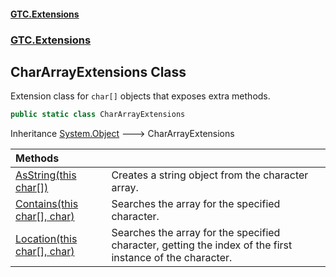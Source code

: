 #### [GTC.Extensions](GTCExtensions.md 'GTC Extensions')
### [GTC.Extensions](GTCExtensions.md#GTC.Extensions 'GTC.Extensions')

## CharArrayExtensions Class

Extension class for `char[]` objects that exposes extra methods.

```csharp
public static class CharArrayExtensions
```

Inheritance [System.Object](https://docs.microsoft.com/en-us/dotnet/api/System.Object 'System.Object') &#129106; CharArrayExtensions

| Methods | |
| :--- | :--- |
| [AsString(this char[])](CharArrayExtensions.AsString(thischar[]).md 'GTC.Extensions.CharArrayExtensions.AsString(this char[])') | Creates a string object from the character array. |
| [Contains(this char[], char)](CharArrayExtensions.Contains(thischar[],char).md 'GTC.Extensions.CharArrayExtensions.Contains(this char[], char)') | Searches the array for the specified character. |
| [Location(this char[], char)](CharArrayExtensions.Location(thischar[],char).md 'GTC.Extensions.CharArrayExtensions.Location(this char[], char)') | Searches the array for the specified character, getting the index of the first instance of the character. |

